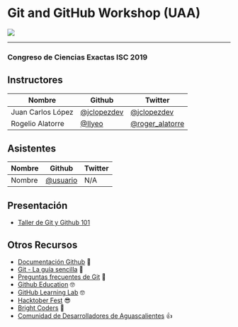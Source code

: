 # Git and GitHub Workshop (UAA)

![](https://github.githubassets.com/images/modules/logos_page/GitHub-Logo.png)

---
### Congreso de Ciencias Exactas ISC 2019

## Instructores 

| Nombre      | Github | Twitter |
| ----------- | ----------- | ----------- |
| Juan Carlos López      | [@jclopezdev](https://github.com/jclopezdev) | [@jclopezdev](https://twitter.com/jclopezdev) |
| Rogelio Alatorre   | [@Ilyeo](https://github.com/Ilyeo) | [@roger_alatorre](https://twitter.com/roger_alatorre) |

## Asistentes
| Nombre      | Github | Twitter |
| ----------- | ----------- | ----------- |
| Nombre            | [@usuario](https://github.com/usuario) | N/A |

## Presentación
* [Taller de Git y Github 101](https://docs.google.com/presentation/d/1DtTlWPGSeL7lq84ifD7ph-BeEzl70qUOJobuODTq8_E/edit?usp=sharing)

## Otros Recursos
* [Documentación Github](https://git-scm.com/doc) 📁
* [Git - La guía sencilla](https://rogerdudler.github.io/git-guide/index.es.html) 📘
* [Preguntas frecuentes de Git](https://es.stackoverflow.com/questions/tagged/git?sort=frequent&pageSize=50) 📁
* [Github Education](https://education.github.com) 🤓
* [GitHub Learning Lab](https://lab.github.com/) 🤓
* [Hacktober Fest](https://hacktoberfest.digitalocean.com/) 😎
* [Bright Coders](https://brightcoders.com) 🤘
* [Comunidad de Desarrolladores de Aguascalientes](https://facebook.com/agscode/) 👍

